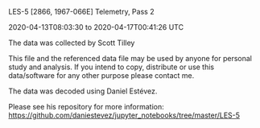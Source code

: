 LES-5 [2866, 1967-066E] Telemetry, Pass 2

2020-04-13T08:03:30 to 2020-04-17T00:41:26 UTC

The data was collected by Scott Tilley

This file and the referenced data file may be used by anyone for personal study and analysis.  If you intend to copy, distribute or use this data/software for any other purpose please contact me.

The data was decoded using Daniel Estévez.  

Please see his repository for more information:
https://github.com/daniestevez/jupyter_notebooks/tree/master/LES-5
